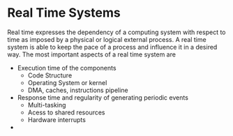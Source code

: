 # Real Time Systems

Real time expresses the dependency of a computing system with respect to time as imposed by a physical or logical external process.
A real time system is able to keep the pace of a process and influence it in a desired way. The most important aspects of a real time system are 
* Execution time of the components
  * Code Structure
  * Operating System or kernel
  * DMA, caches, instructions pipeline
* Response time and regularity of generating periodic events
  * Multi-tasking
  * Acess to shared resources
  * Hardware interrupts
* 
